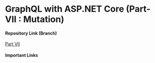 # GraphQL with ASP.NET Core (Part- VII : Mutation)

#### Repository Link (Branch)

[Part VII](https://github.com/fiyazbinhasan/GraphQLCore/tree/Part_VII_Mutation)

#### Important Links
